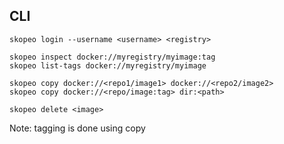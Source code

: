 ## CLI

    skopeo login --username <username> <registry>

    skopeo inspect docker://myregistry/myimage:tag
    skopeo list-tags docker://myregistry/myimage

    skopeo copy docker://<repo1/image1> docker://<repo2/image2>
    skopeo copy docker://<repo/image:tag> dir:<path>

    skopeo delete <image>

Note: tagging is done using copy
